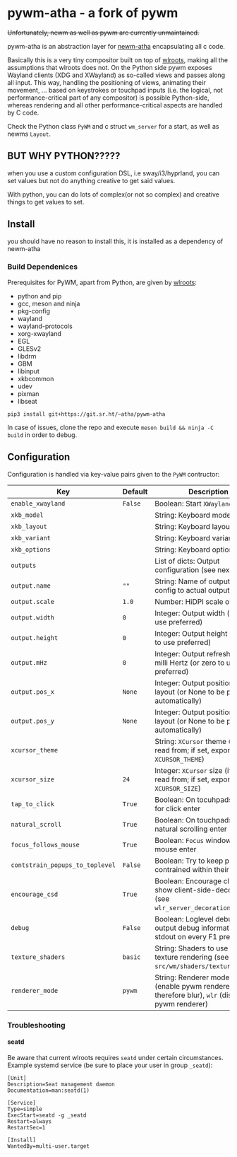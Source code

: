 # pywm-atha - a fork of pywm

~~Unfortunately, newm as well as pywm are currently unmaintained.~~

pywm-atha is an abstraction layer for [newm-atha](https://sr.ht/~atha/newm-atha) encapsulating all c code.

Basically this is a very tiny compositor built on top of [wlroots](https://github.com/swaywm/wlroots), making all the assumptions that wlroots does not.
On the Python side pywm exposes Wayland clients (XDG and XWayland) as so-called views and passes along all input. 
This way, handling the positioning of views, animating their movement, ... based on keystrokes or touchpad inputs (i.e. the logical, not performance-critical part of any compositor) is possible Python-side,
 whereas rendering and all other performance-critical aspects are handled by C code.

Check the Python class `PyWM` and c struct `wm_server` for a start, as well as newms `Layout`. 

## BUT WHY PYTHON?????

when you use a custom configuration DSL, i.e sway/i3/hyprland, you can set values but not do anything creative to get said values.

With python, you can do lots of complex(or not so complex) and creative things to get values to set.


## Install

you should have no reason to install this, it is installed as a dependency of newm-atha


### Build Dependenices

Prerequisites for PyWM, apart from Python, are given by [wlroots](https://gitlab.freedesktop.org/wlroots/wlroots/):

* python and pip
* gcc, meson and ninja
* pkg-config
* wayland
* wayland-protocols
* xorg-xwayland
* EGL
* GLESv2
* libdrm
* GBM
* libinput
* xkbcommon
* udev
* pixman
* libseat


```
pip3 install git+https://git.sr.ht/~atha/pywm-atha
```

In case of issues, clone the repo and execute `meson build && ninja -C build` in order to debug.

## Configuration

Configuration is handled via key-value pairs given to the `PyWM` contructor:

| Key                             | Default    | Description                                                                                             |
|---------------------------------|------------|---------------------------------------------------------------------------------------------------------|
| `enable_xwayland`               | `False`    | Boolean: Start `XWayland`                                                                               |
| `xkb_model`                     | 	       | String: Keyboard model (`xkb`)                                                                          |
| `xkb_layout`                    |            | String: Keyboard layout (`xkb`)                                                                         |
| `xkb_variant`                   |            | String: Keyboard variant (`xkb`)                                                                        |
| `xkb_options`                   |            | String: Keyboard options (`xkb`)                                                                        |
| `outputs`                       |            | List of dicts: Output configuration (see next lines)                                                    |
| `output.name`                   | `""`       | String: Name of output to attach config to actual output                                                |
| `output.scale`                  | `1.0`      | Number: HiDPI scale of output                                                                           |
| `output.width`                  | `0`        | Integer: Output width (or zero to use preferred)                                                        |
| `output.height`                 | `0`        | Integer: Output height (or zero to use preferred)                                                       |
| `output.mHz`                    | `0`        | Integer: Output refresh rate in milli Hertz (or zero to use preferred)                                  |
| `output.pos_x`                  | `None`     | Integer: Output position x in layout (or None to be placed automatically)                               |
| `output.pos_y`                  | `None`     | Integer: Output position y in layout (or None to be placed automatically)                               |
| `xcursor_theme`                 |            | String: `XCursor` theme (if not set, read from; if set, exported to `XCURSOR_THEME`)                    |
| `xcursor_size`                  | `24`       | Integer: `XCursor` size  (if not set, read from; if set, exported to `XCURSOR_SIZE`)                    |
| `tap_to_click`                  | `True`     | Boolean: On tocuhpads use tap for click enter                                                           |
| `natural_scroll`                | `True`     | Boolean: On touchpads use natural scrolling enter                                                       |
| `focus_follows_mouse`           | `True`     | Boolean: `Focus` window upon mouse enter                                                                |
| `contstrain_popups_to_toplevel` | `False`    | Boolean: Try to keep popups contrained within their window                                              |
| `encourage_csd`                 | `True`     | Boolean: Encourage clients to show client-side-decorations (see `wlr_server_decoration_manager`)        |
| `debug`                         | `False`    | Boolean: Loglevel debug plus output debug information to stdout on every F1 press                       |
| `texture_shaders`               | `basic`    | String: Shaders to use for texture rendering (see `src/wm/shaders/texture`)                             |
| `renderer_mode`                 | `pywm`     | String: Renderer mode, `pywm` (enable pywm renderer, and therefore blur), `wlr` (disable pywm renderer) |


### Troubleshooting

#### seatd

Be aware that current wlroots requires `seatd` under certain circumstances. Example systemd service (be sure to place your user in group `_seatd`):

```
[Unit]
Description=Seat management daemon
Documentation=man:seatd(1)

[Service]
Type=simple
ExecStart=seatd -g _seatd
Restart=always
RestartSec=1

[Install]
WantedBy=multi-user.target
```


